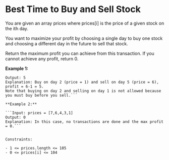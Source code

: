 # Best Time to Buy and Sell Stock
You are given an array prices where prices[i] is the price of a given stock on the ith day.

You want to maximize your profit by choosing a single day to buy one stock and choosing a different day in the future to sell that stock.

Return the maximum profit you can achieve from this transaction. If you cannot achieve any profit, return 0.

 

**Example 1:**

```Input: prices = [7,1,5,3,6,4]
Output: 5
Explanation: Buy on day 2 (price = 1) and sell on day 5 (price = 6), profit = 6-1 = 5.
Note that buying on day 2 and selling on day 1 is not allowed because you must buy before you sell.```

**Example 2:**

```Input: prices = [7,6,4,3,1]
Output: 0
Explanation: In this case, no transactions are done and the max profit = 0.```
 

Constraints:

- 1 <= prices.length <= 105
- 0 <= prices[i] <= 104
